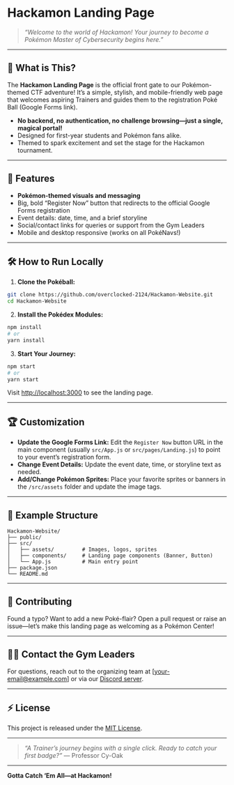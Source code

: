 # Hackamon Landing Page

> _“Welcome to the world of Hackamon! Your journey to become a Pokémon Master of Cybersecurity begins here.”_

---

## 🎉 What is This?

The **Hackamon Landing Page** is the official front gate to our Pokémon-themed CTF adventure! It’s a simple, stylish, and mobile-friendly web page that welcomes aspiring Trainers and guides them to the registration Poké Ball (Google Forms link).

- **No backend, no authentication, no challenge browsing—just a single, magical portal!**
- Designed for first-year students and Pokémon fans alike.
- Themed to spark excitement and set the stage for the Hackamon tournament.

---

## 🚩 Features

- **Pokémon-themed visuals and messaging**
- Big, bold “Register Now” button that redirects to the official Google Forms registration
- Event details: date, time, and a brief storyline
- Social/contact links for queries or support from the Gym Leaders
- Mobile and desktop responsive (works on all PokéNavs!)

---

## 🛠️ How to Run Locally

1. **Clone the Pokéball:**

```bash
git clone https://github.com/overclocked-2124/Hackamon-Website.git
cd Hackamon-Website
```

2. **Install the Pokédex Modules:**

```bash
npm install
# or
yarn install
```

3. **Start Your Journey:**

```bash
npm start
# or
yarn start
```

Visit [http://localhost:3000](http://localhost:3000) to see the landing page.

---

## 🏆 Customization

- **Update the Google Forms Link:**
Edit the `Register Now` button URL in the main component (usually `src/App.js` or `src/pages/Landing.js`) to point to your event’s registration form.
- **Change Event Details:**
Update the event date, time, or storyline text as needed.
- **Add/Change Pokémon Sprites:**
Place your favorite sprites or banners in the `/src/assets` folder and update the image tags.

---

## 🌟 Example Structure

```
Hackamon-Website/
├── public/
├── src/
│   ├── assets/         # Images, logos, sprites
│   ├── components/     # Landing page components (Banner, Button)
│   └── App.js          # Main entry point
├── package.json
└── README.md
```


---

## 📢 Contributing

Found a typo? Want to add a new Poké-flair?
Open a pull request or raise an issue—let’s make this landing page as welcoming as a Pokémon Center!

---

## 🧑‍🏫 Contact the Gym Leaders

For questions, reach out to the organizing team at [your-email@example.com] or via our [Discord server](#).

---

## ⚡ License

This project is released under the [MIT License](LICENSE).

---

> _“A Trainer’s journey begins with a single click. Ready to catch your first badge?”_
> — Professor Cy-Oak

---

**Gotta Catch ‘Em All—at Hackamon!**

